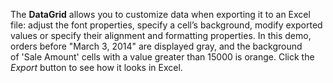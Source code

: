 The **DataGrid** allows you to&nbsp;customize data when exporting it&nbsp;to&nbsp;an&nbsp;Excel file: adjust the font properties, specify a&nbsp;cell&rsquo;s background, modify exported values or&nbsp;specify their alignment and formatting properties. In&nbsp;this demo, orders before "March 3, 2014" are&nbsp;displayed gray, and the&nbsp;background of&nbsp;'Sale Amount' cells with a&nbsp;value greater than 15000 is&nbsp;orange. Click the _Export_ button to&nbsp;see how it&nbsp;looks in&nbsp;Excel.